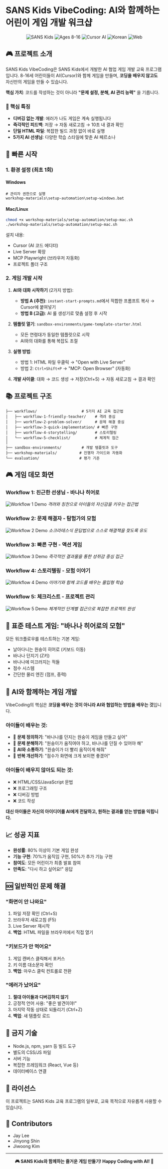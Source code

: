 # SANS Kids VibeCoding: AI와 함께하는 어린이 게임 개발 워크샵

<p align="center">
  <img src="https://img.shields.io/badge/SANS_Kids-VibeCoding-ff6b6b.svg" alt="SANS Kids">
  <img src="https://img.shields.io/badge/Ages-8--16-brightgreen.svg" alt="Ages 8-16">
  <img src="https://img.shields.io/badge/Tool-Cursor_AI-blue.svg" alt="Cursor AI">
  <img src="https://img.shields.io/badge/Language-Korean-orange.svg" alt="Korean">
  <img src="https://img.shields.io/badge/Platform-Web-yellow.svg" alt="Web">
</p>

## 🎮 프로젝트 소개

SANS Kids VibeCoding은 SANS Kids에서 개발한 AI 협업 게임 개발 교육 프로그램입니다. 8-16세 어린이들이 AI(Cursor)와 함께 게임을 만들며, **코딩을 배우지 않고도** 자신만의 게임을 만들 수 있습니다. 

**핵심 가치**: 코드를 작성하는 것이 아니라 **"문제 설정, 분해, AI 관리 능력"** 을 기릅니다.

### 🌟 핵심 특징

- **디버깅 없는 개발**: 에러가 나도 게임은 계속 실행됩니다
- **즉각적인 피드백**: 저장 → 자동 새로고침 → 10초 내 결과 확인
- **단일 HTML 파일**: 복잡한 빌드 과정 없이 바로 실행
- **5가지 AI 선생님**: 다양한 학습 스타일에 맞춘 AI 페르소나

## 🚀 빠른 시작

### 1. 환경 설정 (최초 1회)

#### Windows
```batch
# 관리자 권한으로 실행
workshop-materials\setup-automation\setup-windows.bat
```

#### Mac/Linux
```bash
chmod +x workshop-materials/setup-automation/setup-mac.sh
./workshop-materials/setup-automation/setup-mac.sh
```

설치 내용:
- Cursor (AI 코드 에디터)
- Live Server 확장
- MCP Playwright (브라우저 자동화)
- 프로젝트 폴더 구조

### 2. 게임 개발 시작

1. **AI와 대화 시작하기** (2가지 방법):
   - **방법 A (추천)**: `instant-start-prompts.md`에서 적합한 프롬프트 복사 → Cursor에 붙여넣기
   - **방법 B (고급)**: AI 룰 생성기로 맞춤 설정 후 시작

2. **템플릿 열기**: `sandbox-environments/game-template-starter.html`
   - 모든 연령대가 동일한 템플릿으로 시작
   - AI와의 대화를 통해 복잡도 조절

3. **실행 방법**:
   - 방법 1: HTML 파일 우클릭 → "Open with Live Server"
   - 방법 2: `Ctrl+Shift+P` → "MCP: Open Browser" (자동화)

4. **개발 사이클**: 대화 → 코드 생성 → 저장(Ctrl+S) → 자동 새로고침 → 결과 확인

## 📚 프로젝트 구조

```
├── workflows/                    # 5가지 AI 교육 접근법
│   ├── workflow-1-friendly-teacher/    # 격려 중심
│   ├── workflow-2-problem-solver/      # 문제 해결 중심
│   ├── workflow-3-quick-implementation/ # 빠른 구현
│   ├── workflow-4-storytelling/        # 스토리텔링
│   └── workflow-5-checklist/           # 체계적 접근
│
├── sandbox-environments/         # 개발 템플릿과 도구
├── workshop-materials/          # 진행자 가이드와 자동화
└── evaluation/                  # 평가 기준
```

## 🎮 게임 데모 화면

### Workflow 1: 친근한 선생님 - 바나나 히어로
![Workflow 1 Demo](images/workflows/workflow-1-demo.png)
*격려와 칭찬으로 아이들의 자신감을 키우는 접근법*

### Workflow 2: 문제 해결자 - 탐험가의 모험
![Workflow 2 Demo](images/workflows/workflow-2-demo.png)
*소크라테스식 문답법으로 스스로 해결책을 찾도록 유도*

### Workflow 3: 빠른 구현 - 액션 게임
![Workflow 3 Demo](images/workflows/workflow-3-demo.png)
*즉각적인 결과물을 통한 성취감 중심 접근*

### Workflow 4: 스토리텔링 - 모험 이야기
![Workflow 4 Demo](images/workflows/workflow-4-demo.png)
*이야기와 함께 코드를 배우는 몰입형 학습*

### Workflow 5: 체크리스트 - 프로젝트 관리
![Workflow 5 Demo](images/workflows/workflow-5-demo.png)
*체계적인 단계별 접근으로 복잡한 프로젝트 완성*

## 🎯 표준 테스트 게임: "바나나 히어로의 모험"

모든 워크플로우를 테스트하는 기본 게임:
- 날아다니는 원숭이 히어로 (키보드 이동)
- 바나나 던지기 (Z키)
- 바나나에 미끄러지는 적들
- 점수 시스템
- 간단한 물리 엔진 (점프, 중력)

## 🤖 AI와 함께하는 게임 개발

VibeCoding의 핵심은 **코딩을 배우는 것이 아니라 AI와 협업하는 방법을 배우는 것**입니다.

### 아이들이 배우는 것:
- 🎯 **문제 정의하기**: "바나나를 던지는 원숭이 게임을 만들고 싶어"
- 🧩 **문제 분해하기**: "원숭이가 움직여야 하고, 바나나를 던질 수 있어야 해"
- 🤝 **AI와 소통하기**: "원숭이가 더 빨리 움직이게 해줘"
- 🔄 **반복 개선하기**: "점수가 화면에 크게 보이면 좋겠어"

### 아이들이 배우지 않아도 되는 것:
- ❌ HTML/CSS/JavaScript 문법
- ❌ 프로그래밍 구조
- ❌ 디버깅 방법
- ❌ 코드 작성

**대신 아이들은 자신의 아이디어를 AI에게 전달하고, 원하는 결과를 얻는 방법을 익힙니다.**

## 📈 성공 지표

- **완성률**: 80% 이상이 기본 게임 완성
- **기능 구현**: 70%가 움직임 구현, 50%가 추가 기능 구현
- **참여도**: 모든 어린이가 최종 발표 참여
- **만족도**: "다시 하고 싶어요!" 응답

## 🆘 일반적인 문제 해결

### "화면이 안 나와요"
1. 파일 저장 확인 (Ctrl+S)
2. 브라우저 새로고침 (F5)
3. Live Server 재시작
4. **백업**: HTML 파일을 브라우저에서 직접 열기

### "키보드가 안 먹어요"
1. 게임 캔버스 클릭해서 포커스
2. 키 이름 대소문자 확인
3. **백업**: 마우스 클릭 컨트롤로 전환

### "에러가 났어요"
1. **절대 아이들과 디버깅하지 않기**
2. 긍정적 언어 사용: "좋은 발견이야!"
3. 마지막 작동 상태로 되돌리기 (Ctrl+Z)
4. **백업**: 새 템플릿 로드

## 🚫 금지 기술

- Node.js, npm, yarn 등 빌드 도구
- 별도의 CSS/JS 파일
- 서버 기능
- 복잡한 프레임워크 (React, Vue 등)
- 데이터베이스 연결

## 📄 라이선스

이 프로젝트는 SANS Kids 교육 프로그램의 일부로, 교육 목적으로 자유롭게 사용할 수 있습니다.

## 👥 Contributors

- Jay Lee
- Jinyong Shin
- Jiwoong Kim

---

<p align="center">
  <strong>🎮 SANS Kids와 함께하는 즐거운 게임 만들기! Happy Coding with AI! 🤖</strong>
</p>